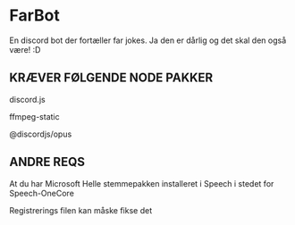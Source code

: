# FarBot
En discord bot der fortæller far jokes. Ja den er dårlig og det skal den også være! :D


## KRÆVER FØLGENDE NODE PAKKER

discord.js

ffmpeg-static

@discordjs/opus

## ANDRE REQS

At du har Microsoft Helle stemmepakken installeret i Speech i stedet for Speech-OneCore

Registrerings filen kan måske fikse det
